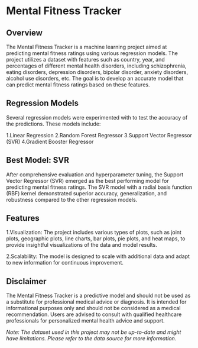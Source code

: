 
# **Mental Fitness Tracker**

## Overview
The Mental Fitness Tracker is a machine learning project aimed at predicting mental fitness ratings using various regression models. The project utilizes a dataset with features such as country, year, and percentages of different mental health disorders, including schizophrenia, eating disorders, depression disorders, bipolar disorder, anxiety disorders, alcohol use disorders, etc. The goal is to develop an accurate model that can predict mental fitness ratings based on these features.

## Regression Models
Several regression models were experimented with to test the accuracy of the predictions. These models include:

1.Linear Regression
2.Random Forest Regressor
3.Support Vector Regressor (SVR)
4.Gradient Booster Regressor

## Best Model: SVR
After comprehensive evaluation and hyperparameter tuning, the Support Vector Regressor (SVR) emerged as the best performing model for predicting mental fitness ratings. The SVR model with a radial basis function (RBF) kernel demonstrated superior accuracy, generalization, and robustness compared to the other regression models.

## Features
1.Visualization: The project includes various types of plots, such as joint plots, geographic plots, line charts, bar plots, pie plots, and heat maps, to provide insightful visualizations of the data and model results.

2.Scalability: The model is designed to scale with additional data and adapt to new information for continuous improvement.

## Disclaimer
The Mental Fitness Tracker is a predictive model and should not be used as a substitute for professional medical advice or diagnosis. It is intended for informational purposes only and should not be considered as a medical recommendation. Users are advised to consult with qualified healthcare professionals for personalized mental health advice and support.

*Note: The dataset used in this project may not be up-to-date and might have limitations. Please refer to the data source for more information.*
